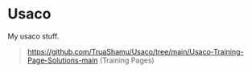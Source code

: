 # Usaco
My usaco stuff.

> https://github.com/TruaShamu/Usaco/tree/main/Usaco-Training-Page-Solutions-main (Training Pages)
